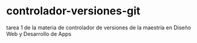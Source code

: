 # controlador-versiones-git
tarea 1 de la materia de controlador de versiones de la maestría en Diseño Web y Desarrollo de Apps
